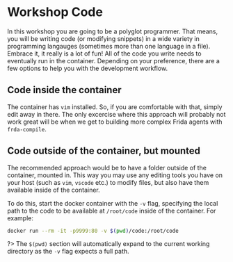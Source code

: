 # Workshop Code

In this workshop you are going to be a polyglot programmer. That means, you will be writing code (or modifying snippets) in a wide variety in programming langauges (sometimes more than one language in a file). Embrace it, it really is a lot of fun! All of the code you write needs to eventually run in the container. Depending on your preference, there are a few options to help you with the development workflow.

## Code inside the container

The container has `vim` installed. So, if you are comfortable with that, simply edit away in there. The only excercise where this approach will probably not work great will be when we get to building more complex Frida agents with `frda-compile`.

## Code outside of the container, but mounted

The recommended approach would be to have a folder outside of the container, mounted in. This way you may use any editing tools you have on your host (such as `vim`, `vscode` etc.) to modify files, but also have them available inside of the container.

To do this, start the docker container with the `-v` flag, specifying the local path to the code to be available at `/root/code` inside of the container. For example:

```bash
docker run --rm -it -p9999:80 -v $(pwd)/code:/root/code
```

?> The `$(pwd)` section will automatically expand to the current working directory as the `-v` flag expects a full path.
